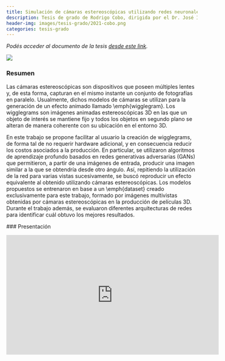 ```yaml
---
title: Simulación de cámaras estereoscópicas utilizando redes neuronales
description: Tesis de grado de Rodrigo Cobo, dirigida por el Dr. José Ignacio Orlando y el Dr. Ignacio Larrabide.
header-img: images/tesis-grado/2021-cobo.png
categories: tesis-grado
---
```


*Podés acceder al documento de la tesis [desde este link](https://www.ridaa.unicen.edu.ar/items/b6408067-2f17-45a0-8c2c-9bce30003ed3).*

<div class="image-post-container">
    <img src="/images/tesis-grado/2021-cobo.png"/>
</div>

### Resumen

Las cámaras estereoscópicas son dispositivos que poseen múltiples lentes y, de esta forma, capturan en el mismo instante un conjunto de fotografías en paralelo. Usualmente, dichos modelos de cámaras se utilizan para la generación de un efecto animado llamado \emph{wigglegram}. Los wigglegrams son imágenes animadas estereoscópicas 3D en las que un objeto de interés se mantiene fijo y todos los objetos en segundo plano se alteran de manera coherente con su ubicación en el entorno 3D. 

En este trabajo se propone facilitar al usuario la creación de wigglegrams, de forma tal de no requerir hardware adicional, y en consecuencia reducir los costos asociados a la producción. En particular, se utilizaron algoritmos de aprendizaje profundo basados en redes generativas adversarias (GANs) que permitieron, a partir de una imágenes de entrada, producir una imagen similar a la que se obtendría desde otro ángulo. Así, repitiendo la utilización de la red para varias vistas sucesivamente, se buscó reproducir un efecto equivalente al obtenido utilizando cámaras estereoscópicas. Los modelos propuestos se entrenaron en base a un \emph{dataset} creado exclusivamente para este trabajo, formado por imágenes multivistas obtenidas por cámaras estereoscópicas en la producción de películas 3D. Durante el trabajo además, se evaluaron diferentes arquitecturas de redes para identificar cuál obtuvo los mejores resultados.

### Presentación

<iframe width="560" height="315" src="https://www.youtube.com/embed/K8w2wHLjH_s" title="YouTube video player" frameborder="0" allow="accelerometer; autoplay; clipboard-write; encrypted-media; gyroscope; picture-in-picture" allowfullscreen></iframe>